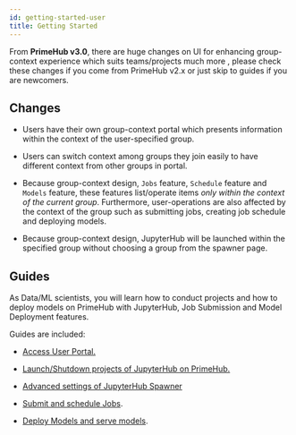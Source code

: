```yaml
---
id: getting-started-user
title: Getting Started
---
```




From **PrimeHub v3.0**, there are huge changes on UI for enhancing group-context experience which suits teams/projects much more , please check these changes if you come from PrimeHub v2.x or just skip to guides if you are newcomers.

## Changes

+ Users have their own group-context portal which presents information within the context of the user-specified group.

+ Users can switch context among groups they join easily to have different context from other groups in portal.

+ Because group-context design, `Jobs` feature, `Schedule` feature and `Models` feature, these features list/operate items *only within the context of the current group*. Furthermore, user-operations are also affected by the context of the group such as submitting jobs, creating job schedule and deploying models.

+ Because group-context design, JupyterHub will be launched within the specified group without choosing a group from the spawner page.

## Guides

As Data/ML scientists, you will learn how to conduct projects and how to deploy models on PrimeHub with JupyterHub, Job Submission and Model Deployment features.

Guides are included:

+ [Access User Portal.](quickstart/login-portal-user.md)

+ [Launch/Shutdown projects of JupyterHub on PrimeHub.](quickstart/launch-project)

+ [Advanced settings of JupyterHub Spawner](user-advanced-setting)
  
+ [Submit and schedule Jobs](job-submission-feature).

+ [Deploy Models and serve models](model-deployment-feature).